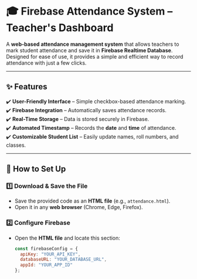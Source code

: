# 🎓 Firebase Attendance System – Teacher's Dashboard  

A **web-based attendance management system** that allows teachers to mark student attendance and save it in **Firebase Realtime Database**. Designed for ease of use, it provides a simple and efficient way to record attendance with just a few clicks.  

---

## ✨ Features  
✔️ **User-Friendly Interface** – Simple checkbox-based attendance marking.  
✔️ **Firebase Integration** – Automatically saves attendance records.  
✔️ **Real-Time Storage** – Data is stored securely in Firebase.  
✔️ **Automated Timestamp** – Records the **date** and **time** of attendance.  
✔️ **Customizable Student List** – Easily update names, roll numbers, and classes.  

---

## 🚀 How to Set Up  

### 1️⃣ **Download & Save the File**  
- Save the provided code as an **HTML file** (e.g., `attendance.html`).  
- Open it in any **web browser** (Chrome, Edge, Firefox).  

### 2️⃣ **Configure Firebase**  
- Open the **HTML file** and locate this section:  
  ```js
  const firebaseConfig = {
    apiKey: "YOUR_API_KEY",
    databaseURL: "YOUR_DATABASE_URL",
    appId: "YOUR_APP_ID"
  };
  
